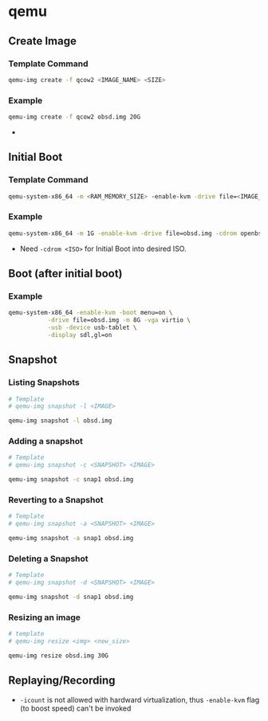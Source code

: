 # qemu

## Create Image
### Template Command
```bash
qemu-img create -f qcow2 <IMAGE_NAME> <SIZE>
```

### Example
```bash
qemu-img create -f qcow2 obsd.img 20G
```
- 


## Initial Boot
### Template Command
```bash
qemu-system-x86_64 -m <RAM_MEMORY_SIZE> -enable-kvm -drive file=<IMAGE_NAME> -cdrom <DISTRO_ISO_FILE> -boot order=d -display sdl,gl=on
```

### Example 
```bash
qemu-system-x86_64 -m 1G -enable-kvm -drive file=obsd.img -cdrom openbsd-install73.iso -boot order=d -display sdl,gl=on
```
- Need `-cdrom <ISO>` for Initial Boot into desired ISO.


## Boot (after initial boot)
### Example
```bash
qemu-system-x86_64 -enable-kvm -boot menu=on \
		   -drive file=obsd.img -m 8G -vga virtio \
		   -usb -device usb-tablet \
		   -display sdl,gl=on
```


## Snapshot
### Listing Snapshots
```bash
# Template
# qemu-img snapshot -l <IMAGE>

qemu-img snapshot -l obsd.img
```


### Adding a snapshot
```bash
# Template
# qemu-img snapshot -c <SNAPSHOT> <IMAGE>

qemu-img snapshot -c snap1 obsd.img
```

### Reverting to a Snapshot
```bash
# Template
# qemu-img snapshot -a <SNAPSHOT> <IMAGE>

qemu-img snapshot -a snap1 obsd.img
```

### Deleting a Snapshot
```bash
# Template
# qemu-img snapshot -d <SNAPSHOT> <IMAGE>

qemu-img snapshot -d snap1 obsd.img
```

### Resizing an image
```bash
# template
# qemu-img resize <img> <new_size>

qemu-img resize obsd.img 30G
```


## Replaying/Recording
- `-icount` is not allowed with hardward virtualization, thus `-enable-kvm` flag (to boost speed) can't be invoked
